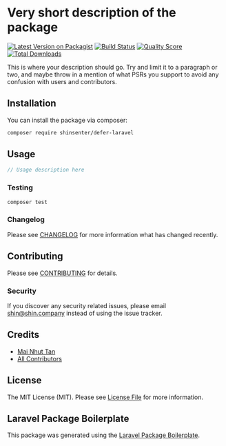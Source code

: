 # Very short description of the package

[![Latest Version on Packagist](https://img.shields.io/packagist/v/shinsenter/defer-laravel.svg?style=flat-square)](https://packagist.org/packages/shinsenter/defer-laravel)
[![Build Status](https://img.shields.io/travis/shinsenter/defer-laravel/master.svg?style=flat-square)](https://travis-ci.org/shinsenter/defer-laravel)
[![Quality Score](https://img.shields.io/scrutinizer/g/shinsenter/defer-laravel.svg?style=flat-square)](https://scrutinizer-ci.com/g/shinsenter/defer-laravel)
[![Total Downloads](https://img.shields.io/packagist/dt/shinsenter/defer-laravel.svg?style=flat-square)](https://packagist.org/packages/shinsenter/defer-laravel)

This is where your description should go. Try and limit it to a paragraph or two, and maybe throw in a mention of what PSRs you support to avoid any confusion with users and contributors.

## Installation

You can install the package via composer:

```bash
composer require shinsenter/defer-laravel
```

## Usage

``` php
// Usage description here
```

### Testing

``` bash
composer test
```

### Changelog

Please see [CHANGELOG](CHANGELOG.md) for more information what has changed recently.

## Contributing

Please see [CONTRIBUTING](CONTRIBUTING.md) for details.

### Security

If you discover any security related issues, please email shin@shin.company instead of using the issue tracker.

## Credits

- [Mai Nhut Tan](https://github.com/shinsenter)
- [All Contributors](../../contributors)

## License

The MIT License (MIT). Please see [License File](LICENSE.md) for more information.

## Laravel Package Boilerplate

This package was generated using the [Laravel Package Boilerplate](https://laravelpackageboilerplate.com).